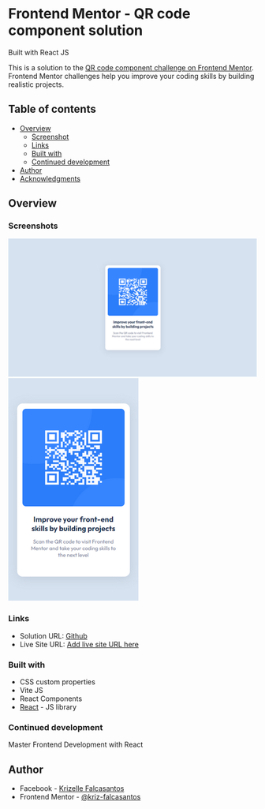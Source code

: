 # Frontend Mentor - QR code component solution

Built with React JS

This is a solution to the [QR code component challenge on Frontend Mentor](https://www.frontendmentor.io/challenges/qr-code-component-iux_sIO_H). Frontend Mentor challenges help you improve your coding skills by building realistic projects.

## Table of contents

- [Overview](#overview)
  - [Screenshot](#screenshot)
  - [Links](#links)
  - [Built with](#built-with)
  - [Continued development](#continued-development)
- [Author](#author)
- [Acknowledgments](#acknowledgments)

## Overview

### Screenshots

<!-- Mobile and Desktop View -->

![](./screenshots/desktop.png)
![](./screenshots/mobile.png)

### Links

- Solution URL: [Github](https://github.com/kriz-falcasantos/fm_qr-code-component)
- Live Site URL: [Add live site URL here](https://your-live-site-url.com)

### Built with

- CSS custom properties
- Vite JS
- React Components
- [React](https://reactjs.org/) - JS library

### Continued development

Master Frontend Development with React

## Author

- Facebook - [Krizelle Falcasantos](https://www.facebook.com/krizellemaebfalcasantos)
- Frontend Mentor - [@kriz-falcasantos](https://www.frontendmentor.io/profile/kriz-falcasantos)
